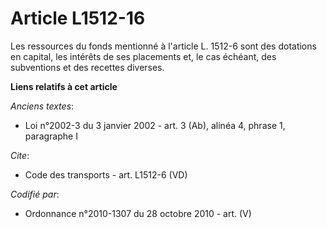 # Article L1512-16

Les ressources du fonds mentionné à l'article L. 1512-6 sont des dotations en capital, les intérêts de ses placements et, le
cas échéant, des subventions et des recettes diverses.

**Liens relatifs à cet article**

_Anciens textes_:

  - Loi n°2002-3 du 3 janvier 2002 - art. 3 (Ab), alinéa 4, phrase 1, paragraphe I

_Cite_:

  - Code des transports - art. L1512-6 (VD)

_Codifié par_:

  - Ordonnance n°2010-1307 du 28 octobre 2010 - art. (V)
